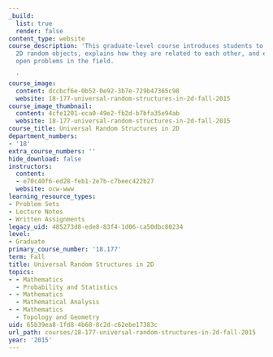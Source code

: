 ```yaml
---
_build:
  list: true
  render: false
content_type: website
course_description: 'This graduate-level course introduces students to some fundamental
  2D random objects, explains how they are related to each other, and explores some
  open problems in the field.

  '
course_image:
  content: dccbcf6e-0b52-0e92-3b7e-729b47365c98
  website: 18-177-universal-random-structures-in-2d-fall-2015
course_image_thumbnail:
  content: 4cfe1201-eca0-49e2-fb2d-b7bfa35e94ab
  website: 18-177-universal-random-structures-in-2d-fall-2015
course_title: Universal Random Structures in 2D
department_numbers:
- '18'
extra_course_numbers: ''
hide_download: false
instructors:
  content:
  - e70c40f6-ed28-feb1-2e7b-c7beec422b27
  website: ocw-www
learning_resource_types:
- Problem Sets
- Lecture Notes
- Written Assignments
legacy_uid: 485273d8-ede8-83f4-1d06-ca50dbc80234
level:
- Graduate
primary_course_number: '18.177'
term: Fall
title: Universal Random Structures in 2D
topics:
- - Mathematics
  - Probability and Statistics
- - Mathematics
  - Mathematical Analysis
- - Mathematics
  - Topology and Geometry
uid: 65b39ea8-1fd8-4b68-8c2d-c62ebe17383c
url_path: courses/18-177-universal-random-structures-in-2d-fall-2015
year: '2015'
---
```

